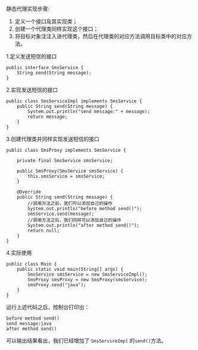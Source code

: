 静态代理实现步骤:
1. 定义一个接口及其实现类；
2. 创建一个代理类同样实现这个接口；
3. 将目标对象注注入进代理类，然后在代理类的对应方法调用目标类中的对应方法。

1.定义发送短信的接口
```
public interface SmsService {
    String send(String message);
}
```
2.实现发送短信的接口
```
public class SmsServiceImpl implements SmsService {
    public String send(String message) {
        System.out.println("send message:" + message);
        return message;
    }
}
```
3.创建代理类并同样实现发送短信的接口
```
public class SmsProxy implements SmsService {

    private final SmsService smsService;

    public SmsProxy(SmsService smsService) {
        this.smsService = smsService;
    }

    @Override
    public String send(String message) {
        //调用方法之前，我们可以添加自己的操作
        System.out.println("before method send()");
        smsService.send(message);
        //调用方法之后，我们同样可以添加自己的操作
        System.out.println("after method send()");
        return null;
    }
}
```
4.实际使用
```
public class Main {
    public static void main(String[] args) {
        SmsService smsService = new SmsServiceImpl();
        SmsProxy smsProxy = new SmsProxy(smsService);
        smsProxy.send("java");
    }
}
```
运行上述代码之后，控制台打印出：
```
before method send()
send message:java
after method send()
```
可以输出结果看出，我们已经增加了 `SmsServiceImpl` 的`send()`方法。